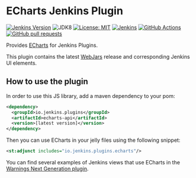# ECharts Jenkins Plugin

[![Jenkins Version](https://img.shields.io/badge/Jenkins-2.138.4-green.svg?label=min.%20Jenkins)](https://jenkins.io/download/)
![JDK8](https://img.shields.io/badge/jdk-8-yellow.svg?label=min.%20JDK)
[![License: MIT](https://img.shields.io/badge/license-MIT-yellow.svg)](https://opensource.org/licenses/MIT)
[![Jenkins](https://ci.jenkins.io/job/Plugins/job/echarts-api-plugin/job/master/badge/icon)](https://ci.jenkins.io/job/Plugins/job/echarts-api-plugin/job/master/)
[![GitHub Actions](https://github.com/jenkinsci/echarts-api-plugin/workflows/GitHub%20Actions/badge.svg)](https://github.com/jenkinsci/echarts-api-plugin/actions)
[![GitHub pull requests](https://img.shields.io/github/issues-pr/jenkinsci/echarts-api-plugin.svg)](https://github.com/jenkinsci/echarts-api-plugin/pulls)

Provides [ECharts](https://echarts.apache.org/en/index.html) for Jenkins Plugins.

This plugin contains the latest [WebJars](https://www.webjars.org) release and corresponding Jenkins UI elements. 

## How to use the plugin

In order to use this JS library, add a maven dependency to your pom:
```xml
<dependency>
  <groupId>io.jenkins.plugins</groupId>
  <artifactId>echarts-api</artifactId>
  <version>[latest version]</version>
</dependency>
```

Then you can use ECharts in your jelly files using the following snippet:
```xml
<st:adjunct includes="io.jenkins.plugins.echarts"/>
```
 
You can find several examples of Jenkins views that use ECharts in the 
[Warnings Next Generation plugin](https://github.com/jenkinsci/warnings-ng-plugin).

